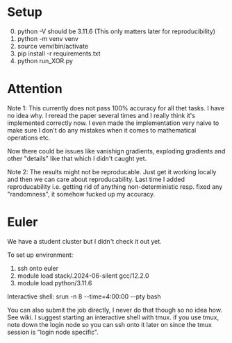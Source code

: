 # Setup
0. python -V should be 3.11.6 (This only matters later for reproducibility)
1. python -m venv venv
2. source venv/bin/activate 
3. pip install -r requirements.txt
3. python run_XOR.py

# Attention
Note 1:
This currently does not pass 100% accuracy for all thet tasks. I have no idea
why. I reread the paper several times and I really think it's implemented
correctly now. I even made the implementation very naive to make sure I don't do
any mistakes when it comes to mathematical operations etc.

Now there could be issues like vanishign gradients, exploding gradients and
other "details" like that which I didn't caught yet.

Note 2:
The results might not be reproducable. Just get it working locally and then we
can care about reproducability. Last time I added reproducability i.e. getting
rid of anything non-deterministic resp. fixed any "randomness", it somehow
fucked up my accuracy.

# Euler
We have a student cluster but I didn't check it out yet.

To set up environment:
1. ssh onto euler
2. module load stack/.2024-06-silent  gcc/12.2.0
3. module load python/3.11.6

Interactive shell: srun -n 8 --time=4:00:00 --pty bash

You can also submit the job directly, I never do that though so no idea how.
See wiki. I suggest starting an interactive shell with tmux. if you use tmux,
note down the login node so you can ssh onto it later on since the tmux session
is "login node specific".
